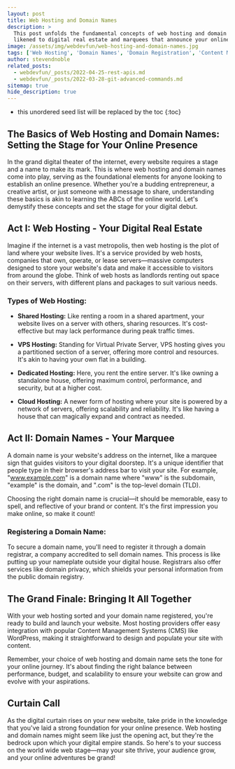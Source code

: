```yaml
---
layout: post
title: Web Hosting and Domain Names
description: >
  This post unfolds the fundamental concepts of web hosting and domain names,
  likened to digital real estate and marquees that announce your online presence.
image: /assets/img/webdevfun/web-hosting-and-domain-names.jpg
tags: ['Web Hosting', 'Domain Names', 'Domain Registration', 'Content Management Systems', 'WordPress']
author: stevendnoble
related_posts:
  - webdevfun/_posts/2022-04-25-rest-apis.md
  - webdevfun/_posts/2022-03-28-git-advanced-commands.md
sitemap: true
hide_description: true
---
```


* this unordered seed list will be replaced by the toc
{:toc}

## The Basics of Web Hosting and Domain Names: Setting the Stage for Your Online Presence

In the grand digital theater of the internet, every website requires a stage and a name to make its mark. This is where web hosting and domain names come into play, serving as the foundational elements for anyone looking to establish an online presence. Whether you're a budding entrepreneur, a creative artist, or just someone with a message to share, understanding these basics is akin to learning the ABCs of the online world. Let's demystify these concepts and set the stage for your digital debut.

## Act I: Web Hosting - Your Digital Real Estate

Imagine if the internet is a vast metropolis, then web hosting is the plot of land where your website lives. It's a service provided by web hosts, companies that own, operate, or lease servers—massive computers designed to store your website's data and make it accessible to visitors from around the globe. Think of web hosts as landlords renting out space on their servers, with different plans and packages to suit various needs.

### Types of Web Hosting:

* **Shared Hosting:** Like renting a room in a shared apartment, your website lives on a server with others, sharing resources. It's cost-effective but may lack performance during peak traffic times.

* **VPS Hosting:** Standing for Virtual Private Server, VPS hosting gives you a partitioned section of a server, offering more control and resources. It's akin to having your own flat in a building.

* **Dedicated Hosting:** Here, you rent the entire server. It's like owning a standalone house, offering maximum control, performance, and security, but at a higher cost.

* **Cloud Hosting:** A newer form of hosting where your site is powered by a network of servers, offering scalability and reliability. It's like having a house that can magically expand and contract as needed.

## Act II: Domain Names - Your Marquee
A domain name is your website's address on the internet, like a marquee sign that guides visitors to your digital doorstep. It's a unique identifier that people type in their browser's address bar to visit your site. For example, "www.example.com" is a domain name where "www" is the subdomain, "example" is the domain, and ".com" is the top-level domain (TLD).

Choosing the right domain name is crucial—it should be memorable, easy to spell, and reflective of your brand or content. It's the first impression you make online, so make it count!

### Registering a Domain Name:

To secure a domain name, you'll need to register it through a domain registrar, a company accredited to sell domain names. This process is like putting up your nameplate outside your digital house. Registrars also offer services like domain privacy, which shields your personal information from the public domain registry.

## The Grand Finale: Bringing It All Together

With your web hosting sorted and your domain name registered, you're ready to build and launch your website. Most hosting providers offer easy integration with popular Content Management Systems (CMS) like WordPress, making it straightforward to design and populate your site with content.

Remember, your choice of web hosting and domain name sets the tone for your online journey. It's about finding the right balance between performance, budget, and scalability to ensure your website can grow and evolve with your aspirations.

## Curtain Call

As the digital curtain rises on your new website, take pride in the knowledge that you've laid a strong foundation for your online presence. Web hosting and domain names might seem like just the opening act, but they're the bedrock upon which your digital empire stands. So here's to your success on the world wide web stage—may your site thrive, your audience grow, and your online adventures be grand!
